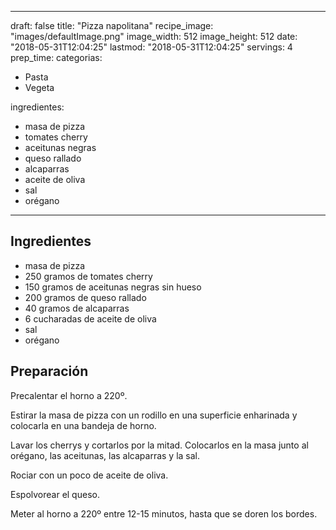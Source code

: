 
---
draft: false
title: "Pizza napolitana"
recipe_image: "images/defaultImage.png"
image_width: 512
image_height: 512
date: "2018-05-31T12:04:25"
lastmod: "2018-05-31T12:04:25"
servings: 4
prep_time: 
categorias:
  - Pasta
  - Vegeta

ingredientes:
  - masa de pizza
  - tomates cherry
  - aceitunas negras
  - queso rallado
  - alcaparras
  - aceite de oliva
  - sal
  - orégano
---

## Ingredientes
- masa de pizza
- 250 gramos de tomates cherry
- 150 gramos de aceitunas negras sin hueso
- 200 gramos de queso rallado
- 40 gramos de alcaparras
- 6 cucharadas de aceite de oliva
- sal
- orégano

## Preparación
Precalentar el horno a 220º.

Estirar la masa de pizza con un rodillo en una superficie enharinada y colocarla en una bandeja de horno.

Lavar los cherrys y cortarlos por la mitad. Colocarlos en la masa junto al orégano, las aceitunas, las alcaparras y la sal.

Rociar con un poco de aceite de oliva.

Espolvorear el queso.

Meter al horno a 220º entre 12-15 minutos, hasta que se doren los bordes.




